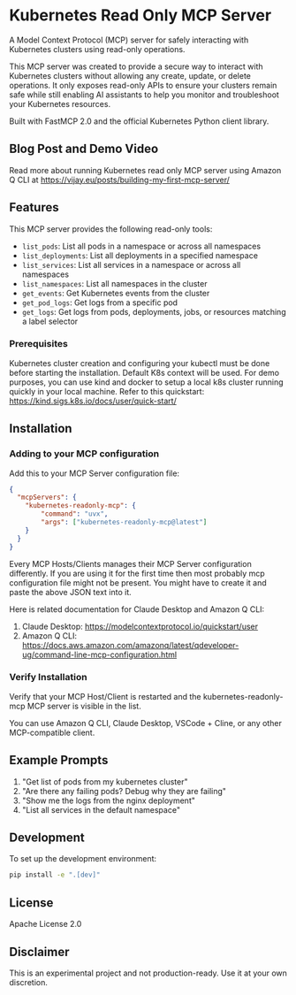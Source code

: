 # Kubernetes Read Only MCP Server

A Model Context Protocol (MCP) server for safely interacting with Kubernetes clusters using read-only operations.

This MCP server was created to provide a secure way to interact with Kubernetes clusters without allowing any create, update, or delete operations. It only exposes read-only APIs to ensure your clusters remain safe while still enabling AI assistants to help you monitor and troubleshoot your Kubernetes resources.

Built with FastMCP 2.0 and the official Kubernetes Python client library.

## Blog Post and Demo Video

Read more about running Kubernetes read only MCP server using Amazon Q CLI at https://vijay.eu/posts/building-my-first-mcp-server/

## Features

This MCP server provides the following read-only tools:

- `list_pods`: List all pods in a namespace or across all namespaces
- `list_deployments`: List all deployments in a specified namespace
- `list_services`: List all services in a namespace or across all namespaces
- `list_namespaces`: List all namespaces in the cluster
- `get_events`: Get Kubernetes events from the cluster
- `get_pod_logs`: Get logs from a specific pod
- `get_logs`: Get logs from pods, deployments, jobs, or resources matching a label selector

### Prerequisites

Kubernetes cluster creation and configuring your kubectl must be done before starting the installation. Default K8s context will be used.
For demo purposes, you can use kind and docker to setup a local k8s cluster running quickly in your local machine.
Refer to this quickstart: https://kind.sigs.k8s.io/docs/user/quick-start/

## Installation

### Adding to your MCP configuration

Add this to your MCP Server configuration file:

```json
{
  "mcpServers": {
    "kubernetes-readonly-mcp": {
        "command": "uvx",
        "args": ["kubernetes-readonly-mcp@latest"]
    }
  }
}
```

Every MCP Hosts/Clients manages their MCP Server configuration differently.
If you are using it for the first time then most probably mcp configuration file might not be present. 
You might have to create it and paste the above JSON text into it.

Here is related documentation for Claude Desktop and Amazon Q CLI:

1. Claude Desktop: https://modelcontextprotocol.io/quickstart/user
2. Amazon Q CLI: https://docs.aws.amazon.com/amazonq/latest/qdeveloper-ug/command-line-mcp-configuration.html

### Verify Installation

Verify that your MCP Host/Client is restarted and the kubernetes-readonly-mcp MCP server is visible in the list.

You can use Amazon Q CLI, Claude Desktop, VSCode + Cline, or any other MCP-compatible client.

## Example Prompts

1. "Get list of pods from my kubernetes cluster"
2. "Are there any failing pods? Debug why they are failing"
3. "Show me the logs from the nginx deployment"
4. "List all services in the default namespace"

## Development

To set up the development environment:

```bash
pip install -e ".[dev]"
```

## License

Apache License 2.0

## Disclaimer

This is an experimental project and not production-ready. Use it at your own discretion.
